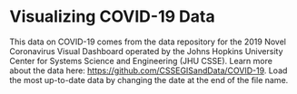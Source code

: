 # Visualizing COVID-19 Data 

This data on COVID-19 comes from the data repository for the 2019 Novel Coronavirus Visual Dashboard operated by the Johns Hopkins University Center for Systems Science and Engineering (JHU CSSE). Learn more about the data here: https://github.com/CSSEGISandData/COVID-19. Load the most up-to-date data by changing the date at the end of the file name.
